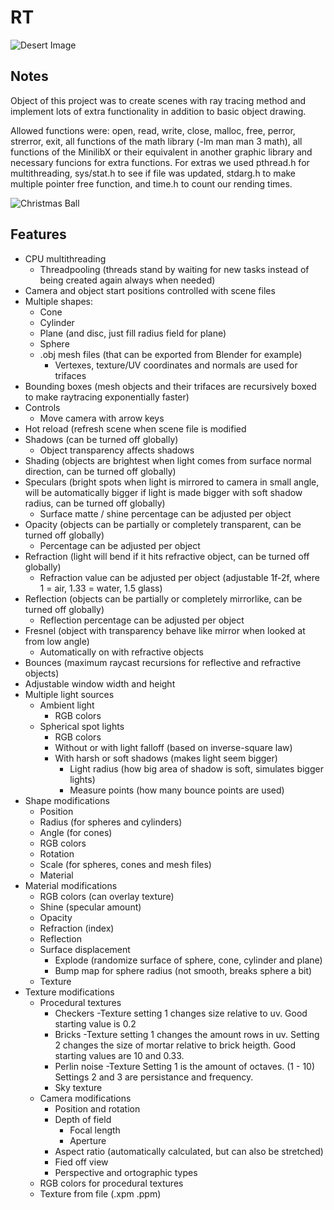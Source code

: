 # RT

![Desert Image](https://github.com/wehard/rt/blob/master/resources/screenshots/desert.jpg)

## Notes

Object of this project was to create scenes with ray tracing method and implement lots of extra functionality in addition to basic object drawing. 

Allowed functions were: open, read, write, close, malloc, free, perror, strerror, exit, all functions of the math library (-lm man man 3 math), all functions of the MinilibX or their equivalent in another graphic library and necessary funcions for extra functions. For extras we used pthread.h for multithreading, sys/stat.h to see if file was updated, stdarg.h to make multiple pointer free function, and time.h to count our rending times.

![Christmas Ball](https://github.com/wehard/rt/blob/master/resources/screenshots/sasus_christmas.jpg)

## Features
- CPU multithreading
  - Threadpooling (threads stand by waiting for new tasks instead of being created again always when needed)
- Camera and object start positions controlled with scene files
- Multiple shapes:
  - Cone
  - Cylinder
  - Plane (and disc, just fill radius field for plane)
  - Sphere
  - .obj mesh files (that can be exported from Blender for example)
    - Vertexes, texture/UV coordinates and normals are used for trifaces
- Bounding boxes (mesh objects and their trifaces are recursively boxed to make raytracing exponentially faster)
- Controls
  - Move camera with arrow keys
- Hot reload (refresh scene when scene file is modified
- Shadows (can be turned off globally)
  - Object transparency affects shadows
- Shading (objects are brightest when light comes from surface normal direction, can be turned off globally)
- Speculars (bright spots when light is mirrored to camera in small angle, will be automatically bigger if light is made bigger with soft shadow radius, can be turned off globally)
  - Surface matte / shine percentage can be adjusted per object
- Opacity (objects can be partially or completely transparent, can be turned off globally)
  - Percentage can be adjusted per object
- Refraction (light will bend if it hits refractive object, can be turned off globally)
  - Refraction value can be adjusted per object (adjustable 1f-2f, where 1 = air, 1.33 = water, 1.5 glass)
- Reflection (objects can be partially or completely mirrorlike, can be turned off globally)
  - Reflection percentage can be adjusted per object
- Fresnel (object with transparency behave like mirror when looked at from low angle)
  - Automatically on with refractive objects
- Bounces (maximum raycast recursions for reflective and refractive objects)
- Adjustable window width and height
- Multiple light sources
  - Ambient light
    - RGB colors
  - Spherical spot lights
    - RGB colors
    - Without or with light falloff (based on inverse-square law)
    - With harsh or soft shadows (makes light seem bigger)
      - Light radius (how big area of shadow is soft, simulates bigger lights)
      - Measure points (how many bounce points are used)
- Shape modifications
  - Position
  - Radius (for spheres and cylinders)
  - Angle (for cones)
  - RGB colors
  - Rotation
  - Scale (for spheres, cones and mesh files)
  - Material
- Material modifications
  - RGB colors (can overlay texture)
  - Shine (specular amount)
  - Opacity
  - Refraction (index)
  - Reflection
  - Surface displacement
    - Explode (randomize surface of sphere, cone, cylinder and plane)
    - Bump map for sphere radius (not smooth, breaks sphere a bit)
  - Texture
- Texture modifications
  - Procedural textures
    - Checkers
      -Texture setting 1 changes size relative to uv. Good starting value is 0.2
    - Bricks
      -Texture setting 1 changes the amount rows in uv. Setting 2 changes the size of mortar relative to brick heigth. 
        Good starting values are 10 and 0.33.
    - Perlin noise
      -Texture Setting 1 is the amount of octaves. (1 - 10) Settings 2 and 3 are persistance and frequency.
    - Sky texture
  - Camera modifications
    - Position and rotation
    - Depth of field
      - Focal length
      - Aperture
    - Aspect ratio (automatically calculated, but can also be stretched)
    - Fied off view
    - Perspective and ortographic types
  - RGB colors for procedural textures
  - Texture from file (.xpm .ppm)
